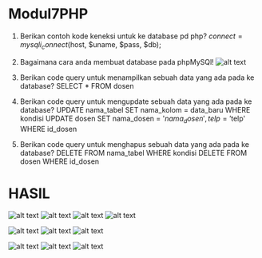 # Modul7PHP
1. Berikan contoh kode keneksi untuk ke database pd php?
    $connect = mysqli_connect($host, $uname, $pass, $db);

2. Bagaimana cara anda membuat database pada phpMySQl!
    ![alt text](https://github.com/rashadandredi/Modul7PHP/blob/master/soalno2.PNG)

3. Berikan code query untuk menampilkan sebuah data yang ada pada ke database?
    SELECT * FROM dosen

4. Berikan code query untuk mengupdate sebuah data yang ada pada ke database?
    UPDATE nama_tabel SET nama_kolom = data_baru WHERE kondisi
    UPDATE dosen SET nama_dosen = '$nama_dosen', telp = '$telp' WHERE id_dosen

5. Berikan code query untuk menghapus sebuah data yang ada pada ke database?
    DELETE FROM nama_tabel WHERE kondisi
    DELETE FROM dosen WHERE id_dosen

# HASIL
![alt text](https://github.com/rashadandredi/Modul7PHP/blob/master/hasil/11.PNG)
![alt text](https://github.com/rashadandredi/Modul7PHP/blob/master/hasil/12.PNG)
![alt text](https://github.com/rashadandredi/Modul7PHP/blob/master/hasil/13.PNG)
![alt text](https://github.com/rashadandredi/Modul7PHP/blob/master/hasil/14.PNG)

![alt text](https://github.com/rashadandredi/Modul7PHP/blob/master/hasil/21.PNG)
![alt text](https://github.com/rashadandredi/Modul7PHP/blob/master/hasil/22.PNG)
![alt text](https://github.com/rashadandredi/Modul7PHP/blob/master/hasil/23.PNG)

![alt text](https://github.com/rashadandredi/Modul7PHP/blob/master/hasil/31.PNG)
![alt text](https://github.com/rashadandredi/Modul7PHP/blob/master/hasil/32.PNG)
![alt text](https://github.com/rashadandredi/Modul7PHP/blob/master/hasil/33.PNG)
